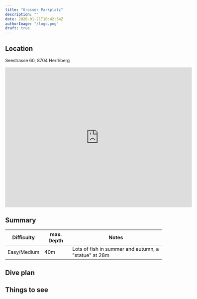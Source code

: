 ```yaml
---
title: "Grosser Parkplatz"
description: ""
date: 2020-01-21T10:42:54Z
authorImage: "/logo.png"
draft: true
---
```


## Location

Seestrasse 60, 8704 Herrliberg

<iframe src="https://www.google.com/maps/embed?pb=!1m18!1m12!1m3!1d2706.1729297096686!2d8.598561315387856!3d47.2914201176906!2m3!1f0!2f0!3f0!3m2!1i1024!2i768!4f13.1!3m3!1m2!1s0x479aa61aef6bc5e7%3A0x66a78e79d42b8023!2sTauchplatz%20Grosser%20Parkplatz!5e0!3m2!1sen!2sch!4v1609938948257!5m2!1sen!2sch" width="600" height="450" frameborder="0" style="border:0;" allowfullscreen="" aria-hidden="false" tabindex="0"></iframe>

## Summary

 Difficulty  | max. Depth | Notes
 ------------|------------|------------------------------------------------------------------------
 Easy/Medium | 40m        | Lots of fish in summer and autumn, a "statue" at 28m

## Dive plan

## Things to see